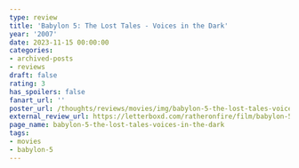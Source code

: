 ```yaml
---
type: review
title: 'Babylon 5: The Lost Tales - Voices in the Dark'
year: '2007'
date: 2023-11-15 00:00:00
categories:
- archived-posts
- reviews
draft: false
rating: 3
has_spoilers: false
fanart_url: ''
poster_url: /thoughts/reviews/movies/img/babylon-5-the-lost-tales-voices-in-the-dark_poster.png
external_review_url: https://letterboxd.com/ratheronfire/film/babylon-5-the-lost-tales-voices-in-the-dark/
page_name: babylon-5-the-lost-tales-voices-in-the-dark
tags:
- movies
- babylon-5
---
```


